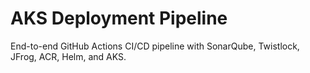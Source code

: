 # AKS Deployment Pipeline
End-to-end GitHub Actions CI/CD pipeline with SonarQube, Twistlock, JFrog, ACR, Helm, and AKS.